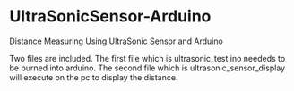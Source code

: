 # UltraSonicSensor-Arduino
Distance Measuring Using UltraSonic Sensor and Arduino

Two files are included.
The first file which is ultrasonic_test.ino neededs to be burned into  arduino.
The second file which is ultrasonic_sensor_display will execute on the pc to display the distance.
